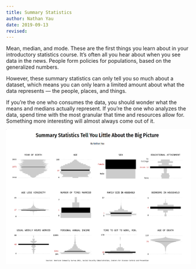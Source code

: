 ```yaml
---
title: Summary Statistics
author: Nathan Yau
date: 2019-09-13
revised:
---
```




Mean, median, and mode. These are the first things you learn about in your introductory statistics course. It’s often all you hear about when you see data in the news. People form policies for populations, based on the generalized numbers.

However, these summary statistics can only tell you so much about a dataset, which means you can only learn a limited amount about what the data represents — the people, places, and things.

If you’re the one who consumes the data, you should wonder what the means and medians actually represent. If you’re the one who analyzes the data, spend time with the most granular that time and resources allow for. Something more interesting will almost always come out of it.

![](2019-09-13-.png)

